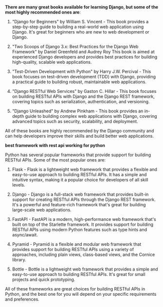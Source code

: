 
**There are many great books available for learning Django, 
but some of the most highly recommended ones are**:

1. "Django for Beginners" by William S. Vincent - This book provides a step-by-step guide to building a real-world
   web application using Django. It's great for beginners who are new to web development or Django.

2. "Two Scoops of Django 3.x: Best Practices for the Django Web Framework" by Daniel Greenfeld and Audrey Roy
   This book is aimed at experienced Django developers and provides best practices for building high-quality,
   scalable web applications.

3. "Test-Driven Development with Python" by Harry J.W. Percival - This book focuses on test-driven development
   (TDD) with Django, providing a practical guide to building robust, maintainable web applications.

4. "Django RESTful Web Services" by Gaston C. Hillar - This book focuses on building RESTful APIs with Django
   and the Django REST framework, covering topics such as serialization, authentication, and versioning.
5. "Django Unleashed" by Andrew Pinkham - This book provides an in-depth guide to building complex web applications
   with Django, covering advanced topics such as security, scalability, and deployment.

All of these books are highly recommended by the Django community and can help developers improve their skills and build better web applications.


**best framework with rest api working for python**

Python has several popular frameworks that provide support for building RESTful APIs. 
Some of the most popular ones are:

1. Flask - Flask is a lightweight web framework that provides a flexible and easy-to-use approach to building RESTful APIs.
   It has a simple and intuitive syntax, making it a popular choice for developers of all skill levels.

2. Django - Django is a full-stack web framework that provides built-in support for creating RESTful APIs through the Django REST framework.
   It's a powerful and feature-rich framework that's great for building large-scale web applications.

3. FastAPI - FastAPI is a modern, high-performance web framework that's built on top of the Starlette framework.
   It provides support for building RESTful APIs using modern Python features such as type hints and async/await.

4. Pyramid - Pyramid is a flexible and modular web framework that provides support for building RESTful APIs using 
   a variety of approaches, including plain views, class-based views, and the Cornice library.

5. Bottle - Bottle is a lightweight web framework that provides a simple and easy-to-use approach to building RESTful APIs.
   It's great for small projects and quick prototyping.

All of these frameworks are great choices for building RESTful APIs in Python, and the best one for you will depend on your specific requirements and preferences.
